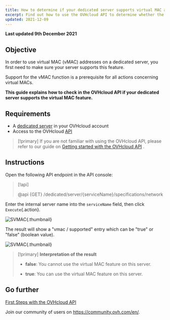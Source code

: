 ```yaml
---
title: How to determine if your dedicated server supports virtual MAC addresses
excerpt: Find out how to use the OVHcloud API to determine whether the virtual MAC feature is supported on a dedicated server 
updated: 2021-12-09
---
```


**Last updated 9th December 2021**

## Objective

In order to use virtual MAC (vMAC) addresses on a dedicated server, you first need to make sure your server supports this feature.

Support for the vMAC function is a prerequisite for all actions concerning virtual MACs.

**This guide explains how to check in the OVHcloud API if your dedicated server supports the virtual MAC feature.**

## Requirements

- A [dedicated server](https://www.ovhcloud.com/en-ie/bare-metal/) in your OVHcloud account
- Access to the OVHcloud [API](https://api.ovh.com/)

> [!primary]
> If you are not familiar with using the OVHcloud API, please refer to our guide on [Getting started with the OVHcloud API](/pages/account/api/first-steps) .

## Instructions

Open the following API endpoint in the API console:

> [!api]
>
> @api {GET} /dedicated/server/{serviceName}/specifications/network
>

Enter the internal server name into the `serviceName` field, then click `Execute`{.action}.

![SVMAC](images/support_virtual_mac_02.png){.thumbnail}

The result will show a "vmac / supported" entry which can be "true" or "false" (boolean value).

![SVMAC](images/support_virtual_mac_04.png){.thumbnail}

> [!primary]
> **Interpretation of the result**
>
> - **false**: You cannot use the virtual MAC feature on this server.
>
> - **true**: You can use the virtual MAC feature on this server.
>


## Go further

[First Steps with the OVHcloud API](/pages/account/api/first-steps)

Join our community of users on <https://community.ovh.com/en/>.